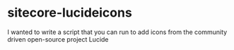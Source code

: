 # sitecore-lucideicons
I wanted to write a script that you can run to add icons from the community driven open-source project Lucide
